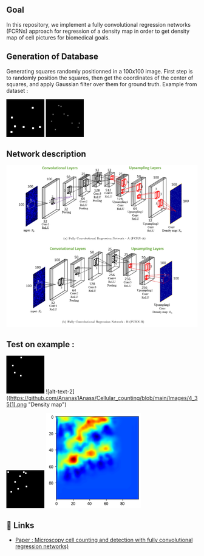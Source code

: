 
## Goal
In this repository, we implement a fully convolutional regression  networks (FCRNs) approach for regression of a density map in order to get density map of cell pictures for biomedical goals.
## Generation of Database 

Generating squares randomly positionned in a 100x100 image.
First step is to randomly position the squares, then get the coordinates of the center of squares, and apply Gaussian filter over them for ground truth.
Example from dataset : 

![alt-text-1](https://github.com/Ananas1Anass/Cellular_counting/blob/main/Images/image_in_7_22.png "Input example") ![alt-text-2](https://github.com/Ananas1Anass/Cellular_counting/blob/main/Images/image_gth_4_17.png "Ground truth example")



## Network description 
![alt text](https://github.com/Ananas1Anass/Cellular_counting/blob/main/Images/FCRN.png)

## Test on example : 

![alt-text-1](https://github.com/Ananas1Anass/Cellular_counting/blob/main/Images/image_4_35.png "Input example")
![alt-text-2]((https://github.com/Ananas1Anass/Cellular_counting/blob/main/Images/4_35(1).png "Density map")


![alt-text-1](https://github.com/Ananas1Anass/Cellular_counting/blob/main/Images/image_8_9.png "Input example")
![alt-text-2](https://github.com/Ananas1Anass/Cellular_counting/blob/main/Images/8_9(1).png "Density map")


## 🔗 Links
- [ Paper : Microscopy cell counting and detection with fully convolutional regression networks)](https://www.tandfonline.com/doi/abs/10.1080/21681163.2016.1149104?journalCode=tciv20 "Microscopy cell counting and detection with fully convolutional regression networks")

